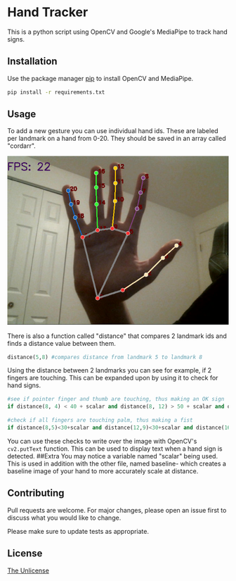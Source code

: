 # Hand Tracker

This is a python script using OpenCV and Google's MediaPipe to track hand signs.

## Installation

Use the package manager [pip](https://pip.pypa.io/en/stable/) to install OpenCV and MediaPipe.

```bash
pip install -r requirements.txt
```

## Usage
To add a new gesture you can use individual hand ids. These are labeled per landmark on a hand from 0-20. They should be saved in an array called "cordarr". 

![alt text](examples/ids.png)

There is also a function called "distance" that compares 2 landmark ids and finds a distance value between them.
```python
distance(5,8) #compares distance from landmark 5 to landmark 8
```
Using the distance between 2 landmarks you can see for example, if 2 fingers are touching. This can be expanded upon by using it to check for hand signs.
```python
#see if pointer finger and thumb are touching, thus making an OK sign
if distance(8, 4) < 40 + scalar and distance(8, 12) > 50 + scalar and distance(12, 16) < 60 + scalar: 
```

```python
#check if all fingers are touching palm, thus making a fist
if distance(8,5)<30+scalar and distance(12,9)<30+scalar and distance(16,13)<30+scalar and distance(20,17)<30+scalar:
```
You can use these checks to write over the image with OpenCV's ```cv2.putText``` function. This can be used to display text when a hand sign is detected.
##Extra
You may notice a variable named "scalar" being used. This is used in addition with the other file, named baseline- which creates a baseline image of your hand to more accurately scale at distance.

## Contributing
Pull requests are welcome. For major changes, please open an issue first to discuss what you would like to change.

Please make sure to update tests as appropriate.

## License
[The Unlicense](https://choosealicense.com/licenses/unlicense/)
